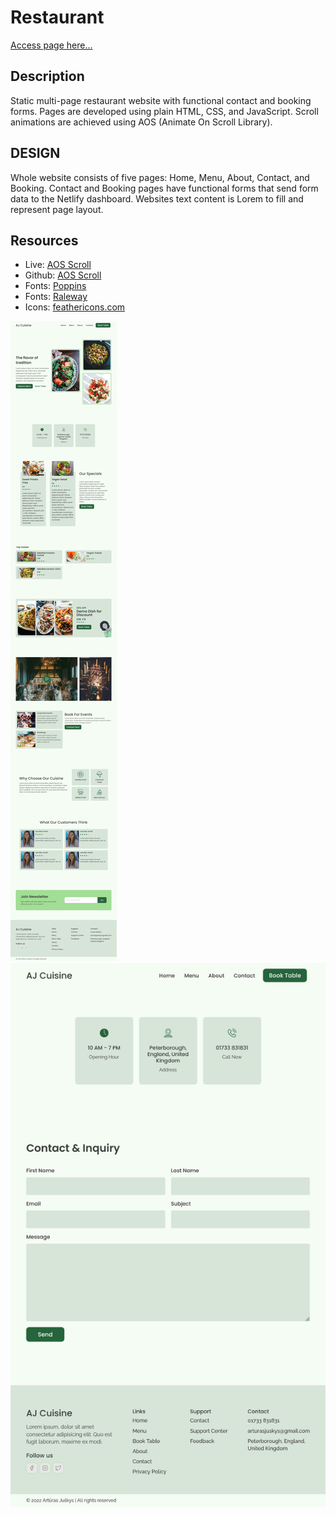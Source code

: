 # Restaurant

[Access page here...](https://ajuskys-restaurant.netlify.app/contact)

## Description

Static multi-page restaurant website with functional contact and booking forms. Pages are developed using plain HTML, CSS, and JavaScript. Scroll animations are achieved using AOS (Animate On Scroll Library).

## DESIGN

Whole website consists of five pages: Home, Menu, About, Contact, and Booking. Contact and Booking pages have functional forms that send form data to the Netlify dashboard. Websites text content is Lorem to fill and represent page layout.

## Resources

- Live: [AOS Scroll](https://michalsnik.github.io/aos/)
- Github: [AOS Scroll](https://github.com/michalsnik/aos)
- Fonts: [Poppins](https://fonts.google.com/specimen/Poppins?query=poppins)
- Fonts: [Raleway](https://fonts.google.com/specimen/Raleway?query=raleway)
- Icons: [feathericons.com](https://feathericons.com/)
  <!-- - github page => menu.svg -->

![](./assets/Screenshoots/Restaurant%20Full.jpg)
![](./assets/Screenshoots/Restaurant%20Contact.jpg)
